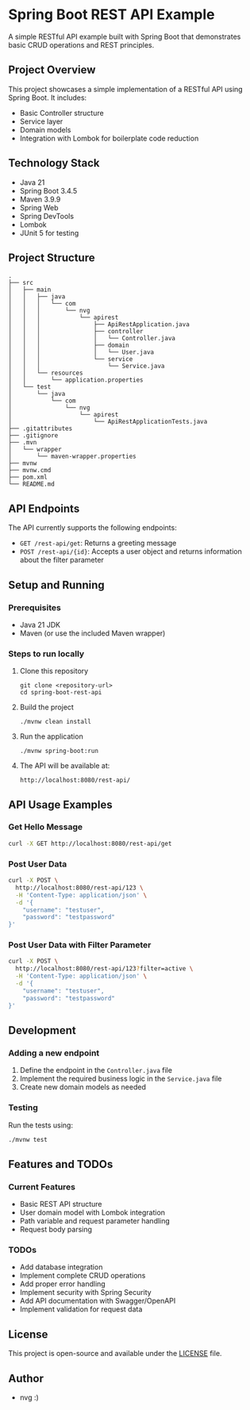 # Spring Boot REST API Example

A simple RESTful API example built with Spring Boot that demonstrates basic CRUD operations and REST principles.

## Project Overview

This project showcases a simple implementation of a RESTful API using Spring Boot. It includes:

- Basic Controller structure
- Service layer
- Domain models
- Integration with Lombok for boilerplate code reduction

## Technology Stack

- Java 21
- Spring Boot 3.4.5
- Maven 3.9.9
- Spring Web
- Spring DevTools
- Lombok
- JUnit 5 for testing

## Project Structure

```
.
├── src
│   ├── main
│   │   ├── java
│   │   │   └── com
│   │   │       └── nvg
│   │   │           └── apirest
│   │   │               ├── ApiRestApplication.java
│   │   │               ├── controller
│   │   │               │   └── Controller.java
│   │   │               ├── domain
│   │   │               │   └── User.java
│   │   │               └── service
│   │   │                   └── Service.java
│   │   └── resources
│   │       └── application.properties
│   └── test
│       └── java
│           └── com
│               └── nvg
│                   └── apirest
│                       └── ApiRestApplicationTests.java
├── .gitattributes
├── .gitignore
├── .mvn
│   └── wrapper
│       └── maven-wrapper.properties
├── mvnw
├── mvnw.cmd
├── pom.xml
└── README.md
```

## API Endpoints

The API currently supports the following endpoints:

- `GET /rest-api/get`: Returns a greeting message
- `POST /rest-api/{id}`: Accepts a user object and returns information about the filter parameter

## Setup and Running

### Prerequisites

- Java 21 JDK
- Maven (or use the included Maven wrapper)

### Steps to run locally

1. Clone this repository
   ```
   git clone <repository-url>
   cd spring-boot-rest-api
   ```

2. Build the project
   ```
   ./mvnw clean install
   ```

3. Run the application
   ```
   ./mvnw spring-boot:run
   ```

4. The API will be available at:
   ```
   http://localhost:8080/rest-api/
   ```

## API Usage Examples

### Get Hello Message

```bash
curl -X GET http://localhost:8080/rest-api/get
```

### Post User Data

```bash
curl -X POST \
  http://localhost:8080/rest-api/123 \
  -H 'Content-Type: application/json' \
  -d '{
    "username": "testuser",
    "password": "testpassword"
}'
```

### Post User Data with Filter Parameter

```bash
curl -X POST \
  http://localhost:8080/rest-api/123?filter=active \
  -H 'Content-Type: application/json' \
  -d '{
    "username": "testuser",
    "password": "testpassword"
}'
```

## Development

### Adding a new endpoint

1. Define the endpoint in the `Controller.java` file
2. Implement the required business logic in the `Service.java` file
3. Create new domain models as needed

### Testing

Run the tests using:

```bash
./mvnw test
```

## Features and TODOs

### Current Features
- Basic REST API structure
- User domain model with Lombok integration
- Path variable and request parameter handling
- Request body parsing

### TODOs
- Add database integration
- Implement complete CRUD operations
- Add proper error handling
- Implement security with Spring Security
- Add API documentation with Swagger/OpenAPI
- Implement validation for request data

## License

This project is open-source and available under the [LICENSE](LICENSE) file.

## Author

- nvg :)
